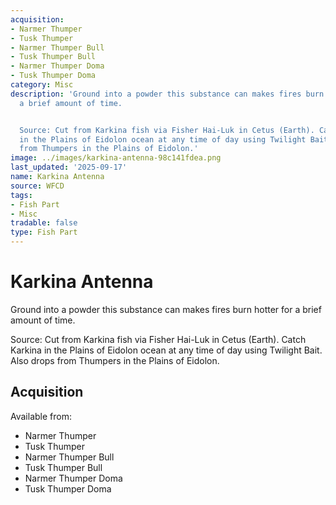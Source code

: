 ```yaml
---
acquisition:
- Narmer Thumper
- Tusk Thumper
- Narmer Thumper Bull
- Tusk Thumper Bull
- Narmer Thumper Doma
- Tusk Thumper Doma
category: Misc
description: 'Ground into a powder this substance can makes fires burn hotter for
  a brief amount of time.


  Source: Cut from Karkina fish via Fisher Hai-Luk in Cetus (Earth). Catch Karkina
  in the Plains of Eidolon ocean at any time of day using Twilight Bait. Also drops
  from Thumpers in the Plains of Eidolon.'
image: ../images/karkina-antenna-98c141fdea.png
last_updated: '2025-09-17'
name: Karkina Antenna
source: WFCD
tags:
- Fish Part
- Misc
tradable: false
type: Fish Part
---
```


# Karkina Antenna

Ground into a powder this substance can makes fires burn hotter for a brief amount of time.

Source: Cut from Karkina fish via Fisher Hai-Luk in Cetus (Earth). Catch Karkina in the Plains of Eidolon ocean at any time of day using Twilight Bait. Also drops from Thumpers in the Plains of Eidolon.

## Acquisition

Available from:
- Narmer Thumper
- Tusk Thumper
- Narmer Thumper Bull
- Tusk Thumper Bull
- Narmer Thumper Doma
- Tusk Thumper Doma

